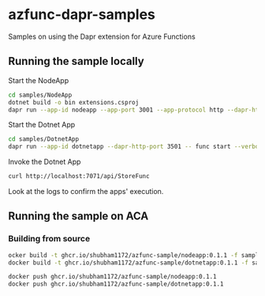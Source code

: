 # azfunc-dapr-samples
Samples on using the Dapr extension for Azure Functions

## Running the sample locally

Start the NodeApp
```bash
cd samples/NodeApp
dotnet build -o bin extensions.csproj
dapr run --app-id nodeapp --app-port 3001 --app-protocol http --dapr-http-port 3500 -- func host start --no-build --verbose -p 7070
```

Start the Dotnet App
```bash
cd samples/DotnetApp
dapr run --app-id dotnetapp --dapr-http-port 3501 -- func start --verbose -p 7071
```

Invoke the Dotnet App
```bash
curl http://localhost:7071/api/StoreFunc
```

Look at the logs to confirm the apps' execution.

## Running the sample on ACA

### Building from source

```bash
ocker build -t ghcr.io/shubham1172/azfunc-sample/nodeapp:0.1.1 -f samples/NodeApp/Dockerfile .
docker build -t ghcr.io/shubham1172/azfunc-sample/dotnetapp:0.1.1 -f samples/DotnetApp/Dockerfile .

docker push ghcr.io/shubham1172/azfunc-sample/nodeapp:0.1.1
docker push ghcr.io/shubham1172/azfunc-sample/dotnetapp:0.1.1
```